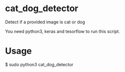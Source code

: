 # cat_dog_detector
Detect if a provided image is cat or dog
  
  
You need python3, keras and tesorflow to run this script.

# Usage
$ sudo python3 cat_dog_detector
